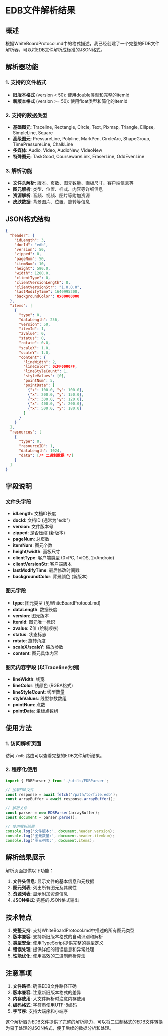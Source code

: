 # EDB文件解析结果

## 概述

根据WhiteBoardProtocol.md中的格式描述，我已经创建了一个完整的EDB文件解析器，可以将EDB文件解析成标准的JSON格式。

## 解析器功能

### 1. 支持的文件格式
- **旧版本格式** (version < 50): 使用double类型和完整的itemId
- **新版本格式** (version >= 50): 使用float类型和简化的itemId

### 2. 支持的数据类型
- **基础图元**: Traceline, Rectangle, Circle, Text, Pixmap, Triangle, Ellipse, SimpleLine, Square
- **高级图元**: PressureLine, Polyline, MarkPen, CircleArc, ShapeGroup, TimePressureLine, ChalkLine
- **多媒体**: Audio, Video, AudioNew, VideoNew
- **特殊图元**: TaskGood, CoursewareLink, EraserLine, OddEvenLine

### 3. 解析功能
- **文件头解析**: 版本、页数、图元数量、画板尺寸、客户端信息等
- **图元解析**: 类型、位置、样式、内容等详细信息
- **资源解析**: 音频、视频、图片等附加资源
- **皮肤数据**: 背景图片、位置、旋转等信息

## JSON格式结构

```json
{
  "header": {
    "idLength": 3,
    "docId": "edb",
    "version": 50,
    "zipped": 0,
    "pageNum": 50,
    "itemNum": 10,
    "height": 590.0,
    "width": 1280.0,
    "clientType": 0,
    "clientVersionLength": 8,
    "clientVersionStr": "1.0.0.0",
    "lastModifyTime": 1640995200,
    "backgroundColor": 0x00000000
  },
  "items": [
    {
      "type": 0,
      "dataLength": 256,
      "version": 50,
      "itemId": 1,
      "zvalue": 0,
      "status": 0,
      "rotate": 0.0,
      "scaleX": 1.0,
      "scaleY": 1.0,
      "content": {
        "lineWidth": 2,
        "lineColor": 0xFF0000FF,
        "lineStyleCount": 1,
        "styleValues": [0],
        "pointNum": 5,
        "pointData": [
          {"x": 100.0, "y": 100.0},
          {"x": 200.0, "y": 150.0},
          {"x": 300.0, "y": 120.0},
          {"x": 400.0, "y": 200.0},
          {"x": 500.0, "y": 180.0}
        ]
      }
    }
  ],
  "resources": [
    {
      "type": 0,
      "resourceID": 1,
      "dataLength": 1024,
      "data": [/* 二进制数据 */]
    }
  ]
}
```

## 字段说明

### 文件头字段
- **idLength**: 文档ID长度
- **docId**: 文档ID (通常为"edb")
- **version**: 文件版本号
- **zipped**: 是否压缩 (新版本)
- **pageNum**: 总页数
- **itemNum**: 图元个数
- **height/width**: 画板尺寸
- **clientType**: 客户端类型 (0=PC, 1=iOS, 2=Android)
- **clientVersionStr**: 客户端版本
- **lastModifyTime**: 最后修改时间戳
- **backgroundColor**: 背景颜色 (新版本)

### 图元字段
- **type**: 图元类型 (见WhiteBoardProtocol.md)
- **dataLength**: 数据长度
- **version**: 图元版本
- **itemId**: 图元唯一标识
- **zvalue**: Z值 (绘制顺序)
- **status**: 状态标志
- **rotate**: 旋转角度
- **scaleX/scaleY**: 缩放参数
- **content**: 图元具体内容

### 图元内容字段 (以Traceline为例)
- **lineWidth**: 线宽
- **lineColor**: 线颜色 (RGBA格式)
- **lineStyleCount**: 线型数量
- **styleValues**: 线型参数数组
- **pointNum**: 点数
- **pointData**: 坐标点数组

## 使用方法

### 1. 访问解析页面
访问 `/edb` 路由可以查看完整的EDB文件解析结果。

### 2. 程序化使用
```javascript
import { EDBParser } from './utils/EDBParser';

// 加载EDB文件
const response = await fetch('/path/to/file.edb');
const arrayBuffer = await response.arrayBuffer();

// 解析文件
const parser = new EDBParser(arrayBuffer);
const document = parser.parse();

// 使用解析结果
console.log('文件版本:', document.header.version);
console.log('图元数量:', document.header.itemNum);
console.log('图元列表:', document.items);
```

## 解析结果展示

解析页面提供以下功能：
1. **文件头信息**: 显示文件的基本信息和元数据
2. **图元列表**: 列出所有图元及其属性
3. **资源列表**: 显示附加资源信息
4. **JSON格式**: 完整的JSON格式输出

## 技术特点

1. **完整支持**: 支持WhiteBoardProtocol.md中描述的所有图元类型
2. **版本兼容**: 支持新旧版本格式的自动识别和解析
3. **类型安全**: 使用TypeScript提供完整的类型定义
4. **错误处理**: 提供详细的错误信息和异常处理
5. **性能优化**: 使用高效的二进制解析算法

## 注意事项

1. **文件路径**: 确保EDB文件路径正确
2. **版本兼容**: 注意新旧版本格式的差异
3. **内存使用**: 大文件解析时注意内存使用
4. **编码格式**: 字符串使用UTF-8编码
5. **字节序**: 支持大端序和小端序

这个解析器为EDB文件提供了完整的解析能力，可以将二进制格式的EDB文件转换为易于处理的JSON格式，便于后续的数据分析和处理。 